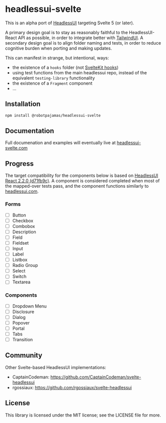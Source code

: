 # headlessui-svelte

This is an alpha port of [HeadlessUI](https://headlessui.com/) targeting Svelte 5 (or later).

A primary design goal is to stay as reasonably faithful to the HeadlessUI-React API as possible, in order to integrate better with [TailwindUI](https://tailwindui.com/). A secondary design goal is to align folder naming and tests, in order to reduce cognitive burden when porting and making updates.

This can manifest in strange, but intentional, ways:
- the existence of a `hooks` folder (not [SvelteKit hooks](https://svelte.dev/docs/kit/hooks))
- using test functions from the main headlessui repo, instead of the equivalent `testing-library` functionality
- the existence of a `Fragment` component
- ...

## Installation

```bash
npm install @robotpajamas/headlessui-svelte
```

## Documentation

Full documenation and examples will eventually live at [headlessui-svelte.com](https://headlessui-svelte.com)

## Progress

The target compatibility for the components below is based on [HeadlessUI React 2.2.0 (d71fb9c)](https://github.com/tailwindlabs/headlessui/tree/d71fb9cd2e12f5a48617b26e6bb3db90b3e07965). A component is considered completed when most of the mapped-over tests pass, and the component functions similarly to [headlessui.com](headlessui.com).

### Forms

- [ ] Button
- [ ] Checkbox
- [ ] Combobox
- [ ] Description
- [ ] Field
- [ ] Fieldset
- [ ] Input
- [ ] Label
- [ ] Listbox
- [ ] Radio Group
- [ ] Select
- [ ] Switch
- [ ] Textarea

### Components

- [ ] Dropdown Menu
- [ ] Disclosure
- [ ] Dialog
- [ ] Popover
- [ ] Portal
- [ ] Tabs
- [ ] Transition

## Community

Other Svelte-based HeadlessUI implementations:

- CaptainCodeman: https://github.com/CaptainCodeman/svelte-headlessui
- rgossiaux: https://github.com/rgossiaux/svelte-headlessui

## License

This library is licensed under the MIT license; see the LICENSE file for more.
